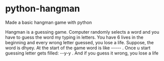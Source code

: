 # python-hangman
Made a basic hangman game with python

Hangman is a guessing game.
Computer randomly selects a word and you have to guess the word my typing in letters.
You have 6 lives in the beginning and every wrong letter guessed, you lose a life.
Suppose, the word is dhyey.
At the start of the game word is like ----- .
Once u start guessing letter gets filled: --y-y .
And if you guess it wrong, you lose a life
